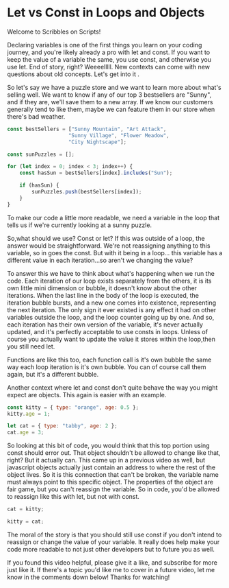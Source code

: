 # Let vs Const in Loops and Objects

Welcome to Scribbles on Scripts!

Declaring variables is one of the first things you learn on your coding journey, and you're likely already a pro with let and const. 
If you want to keep the value of a variable the same, you use const, and otherwise you use let. End of story, right? Weeeelllll. 
New contexts can come with new questions about old concepts. Let's get into it .

So let's say we have a puzzle store and we want to learn more about what's selling well. We want to know if any of our top 3 bestsellers are "Sunny", and if they are, we'll save them to a new array. If we know our customers generally tend to like them, maybe we can feature them in our store when there's bad weather. 

```js
const bestSellers = ["Sunny Mountain", "Art Attack", 
                    "Sunny Village", "Flower Meadow", 
                    "City Nightscape"];

const sunPuzzles = [];

for (let index = 0; index < 3; index++) {
    const hasSun = bestSellers[index].includes("Sun");

    if (hasSun) {
        sunPuzzles.push(bestSellers[index]);
    }
}
```

To make our code a little more readable, we need a variable in the loop that tells us if  we're currently looking at a sunny puzzle. 

So,what should we use? Const or let? If this was outside of a loop, the answer would be straightforward.  We're not reassigning anything to this variable, so in goes the const. But with it being in a loop… this variable has a different value in each iteration…so aren't we changing the value? 

 To answer this we have to think about what's happening when we run the code. Each iteration of our loop exists separately from the others, it is its own little mini dimension or bubble, it doesn't know about the other iterations. When the last line in the body of the loop is executed, the iteration bubble bursts, and a new one comes into existence, representing the next iteration. The only sign it ever existed is any effect it had on other variables outside the loop, and the loop counter going up by one. And so, each iteration has their own version of the variable, it's never actually updated, and it's perfectly acceptable to use consts in loops. Unless of course you actually want to update the value it stores within the loop,then you still need let. 

Functions are like this too, each function call is it's own bubble the same way each loop iteration is it's own bubble. You can of course call them again, but it's a different bubble.

Another context where let and const don't quite behave the way you might expect are objects. This again is easier with an example. 

```js
const kitty = { type: "orange", age: 0.5 }; 
kitty.age = 1; 

let cat = { type: "tabby", age: 2 };
cat.age = 3;
```

So looking at this bit of code, you would think that this top portion using const should error out. That object shouldn't be allowed to change like that, right? But it actually can. This came up in a previous video as well, but javascript objects actually just contain an address to where the rest of the object lives. So it is this connection that can't be broken, the variable name must always point to this specific object. The properties of the object are fair game, but you can't reassign the variable. So in code, you'd be allowed to reassign like this with let, but not with const. 

```js
cat = kitty; 

kitty = cat;
```

The moral of the story is that you should still use const if you don't intend to reassign or change the value of your variable. It really does help make your code more readable to not just other developers but to future you as well. 

If you found this video helpful, please give it a like, and subscribe for more just like it. If there's a topic you'd like me to cover in a future video, let me know in the comments down below! Thanks for watching! 




